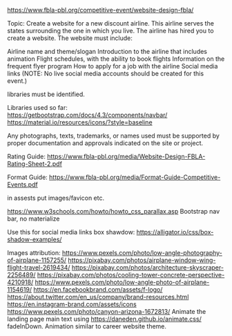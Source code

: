 
  https://www.fbla-pbl.org/competitive-event/website-design-fbla/

  Topic: Create a website for a new discount airline. This airline serves the states surrounding the one in which you live. The airline has hired you to create a website. The website must include:

  Airline name and theme/slogan
  Introduction to the airline that includes animation
  Flight schedules, with the ability to book flights
  Information on the frequent flyer program
  How to apply for a job with the airline
  Social media links (NOTE: No live social media accounts should be created for this event.)

  libraries must be identified.

  Libraries used so far:
  https://getbootstrap.com/docs/4.3/components/navbar/
  https://material.io/resources/icons/?style=baseline

  Any photographs, texts, trademarks, or names used must be supported by proper documentation and approvals indicated on the site or project.

  Rating Guide:
  https://www.fbla-pbl.org/media/Website-Design-FBLA-Rating-Sheet-2.pdf

  Format Guide:
  https://www.fbla-pbl.org/media/Format-Guide-Competitive-Events.pdf

  in assests put images/favicon etc.

  https://www.w3schools.com/howto/howto_css_parallax.asp
  Bootstrap nav bar, no materialize

  Use this for social media links box shawdow:
  https://alligator.io/css/box-shadow-examples/

  Images attribution:
  https://www.pexels.com/photo/low-angle-photography-of-airplane-1157255/
  https://pixabay.com/photos/airplane-window-wing-flight-travel-2619434/
  https://pixabay.com/photos/architecture-skyscraper-2256489/
  https://pixabay.com/photos/cooling-tower-concrete-perspective-4210918/
  https://www.pexels.com/photo/low-angle-photo-of-airplane-1154619/
  https://en.facebookbrand.com/assets/f-logo/
  https://about.twitter.com/en_us/company/brand-resources.html
  https://en.instagram-brand.com/assets/icons
  https://www.pexels.com/photo/canyon-arizona-1672813/
  Animate the landing page main text using https://daneden.github.io/animate.css/ fadeInDown. Animation similar to career website theme.